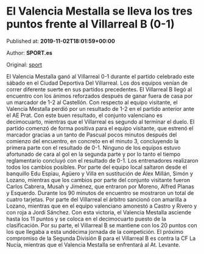 
# El Valencia Mestalla se lleva los tres puntos frente al Villarreal B (0-1)

Published at: **2019-11-02T18:01:59+00:00**

Author: **SPORT.es**

Original: [sport](https://www.sport.es/es/noticias/segunda-division-b/el-valencia-mestalla-se-lleva-los-tres-puntos-frente-al-villarreal-b-0-1-7711869)

El Valencia Mestalla ganó al Villarreal 0-1 durante el partido celebrado este sábado en el Ciudad Deportiva Del Villarreal. Los dos equipos venían de correr diferente suerte en sus partidos precedentes. El Villarreal B llegó al encuentro con los ánimos reforzados después de ganar fuera de casa por un marcador de 1-2 al Castellón. Con respecto al equipo visitante, el Valencia Mestalla perdió por un resultado de 1-2 en el partido anterior ante el AE Prat. Con este buen resultado, el conjunto valenciano es decimocuarto, mientras que el Villarreal es segundo al terminar el duelo.
El partido comenzó de forma positiva para el equipo visitante, que estrenó el marcador gracias a un tanto de Pascual pocos minutos después del comienzo del encuentro, en concreto en el minuto 3, concluyendo la primera parte con el resultado de 0-1.
Ninguno de los equipos estuvo afortunado de cara al gol en la segunda parte y por lo tanto el tiempo reglamentario concluyó con el resultado de 0-1.
Los entrenadores realizaron todos los cambios posibles. Por parte del equipo local saltaron desde el banquillo Edu Espiau, Agüero y Villa en sustitución de Álex Millán, Simón y Lozano, mientras que los cambios por parte del conjunto visitante fueron Carlos Cabrera, Musah y Jiménez, que entraron por Moreno, Alfred Planas y Esquerdo.
Durante los 90 minutos de encuentro se mostraron un total de cuatro tarjetas. Por parte del Villarreal el árbitro sancionó con amarilla a Lozano, mientras que en el equipo valenciano amonestó a Castro y Rivero y con roja a Jordi Sánchez.
Con esta victoria, el Valencia Mestalla asciende hasta los 11 puntos y se coloca en el decimocuarto puesto de la clasificación. Por su parte, el Villarreal B se mantiene con los 20 puntos con los que llegaba a esta undécima jornada de la competición.
El próximo compromiso de la Segunda División B para el Villarreal B es contra la CF La Nucía, mientras que el Valencia Mestalla se enfrentará al At. Levante.
